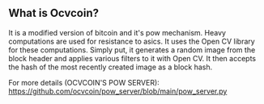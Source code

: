 What is Ocvcoin?
----------------

It is a modified version of bitcoin and it's pow mechanism. Heavy computations are used for resistance to asics. It uses the Open CV library for these computations. Simply put, it generates a random image from the block header and applies various filters to it with Open CV. It then accepts the hash of the most recently created image as a block hash.

For more details (OCVCOIN'S POW SERVER):
https://github.com/ocvcoin/pow_server/blob/main/pow_server.py
